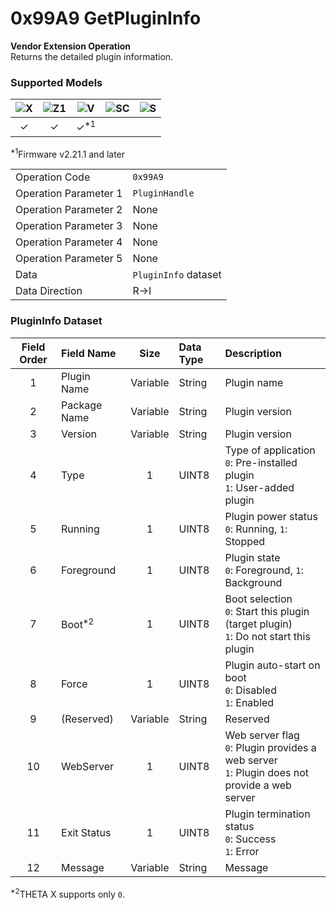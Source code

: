 # 0x99A9 GetPluginInfo

**Vendor Extension Operation**  
Returns the detailed plugin information.  

### Supported Models
| ![X](https://img.shields.io/badge/X-purple) | ![Z1](https://img.shields.io/badge/Z1-blue) | ![V](https://img.shields.io/badge/V-green) | ![SC](https://img.shields.io/badge/SC-orange) | ![S](https://img.shields.io/badge/S-red) |
|:-:|:-:|:-:|:-:|:-:|
| ✓ | ✓ | ✓<sup>\*1</sup> |   |   |

<sup>\*1</sup>Firmware v2.21.1 and later  

| | |
|:--|:--|
| Operation Code | `0x99A9` |
| Operation Parameter 1 | `PluginHandle` |
| Operation Parameter 2 | None |
| Operation Parameter 3 | None |
| Operation Parameter 4 | None |
| Operation Parameter 5 | None |
| Data | `PluginInfo` dataset |
| Data Direction | R->I |

### PluginInfo Dataset

| Field Order | Field Name | Size | Data Type | Description |
|:-:|:--|:-:|:--|:--|
| 1 | Plugin Name | Variable | String | Plugin name |
| 2 | Package Name | Variable | String | Plugin version |
| 3 | Version | Variable | String | Plugin version |
| 4 | Type | 1 | UINT8 | Type of application<br>`0`: Pre-installed plugin<br>`1`: User-added plugin |
| 5 | Running | 1 | UINT8 |  Plugin power status<br>`0`: Running, `1`: Stopped |
| 6 | Foreground | 1 | UINT8 | Plugin state<br>`0`: Foreground, `1`: Background |
| 7 | Boot<sup>\*2</sup> | 1 | UINT8 | Boot selection<br>`0`: Start this plugin (target plugin)<br>`1`: Do not start this plugin |
| 8 | Force | 1 | UINT8 | Plugin auto-start on boot<br>`0`: Disabled<br>`1`: Enabled |
| 9 | (Reserved) | Variable | String | Reserved |
| 10 | WebServer | 1 | UINT8 | Web server flag<br>`0`: Plugin provides a web server<br>`1`: Plugin does not provide a web server |
| 11 | Exit Status | 1 | UINT8 | Plugin termination status<br>`0`: Success<br>`1`: Error |
| 12 | Message | Variable | String | Message |

<sup>\*2</sup>THETA X supports only `0`.  
